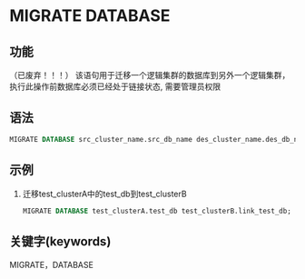 # MIGRATE DATABASE

## 功能

（已废弃！！！）
该语句用于迁移一个逻辑集群的数据库到另外一个逻辑集群，执行此操作前数据库必须已经处于链接状态, 需要管理员权限

## 语法

```sql
MIGRATE DATABASE src_cluster_name.src_db_name des_cluster_name.des_db_name
```

## 示例

1. 迁移test_clusterA中的test_db到test_clusterB

    ```sql
    MIGRATE DATABASE test_clusterA.test_db test_clusterB.link_test_db;
    ```

## 关键字(keywords)

MIGRATE，DATABASE
